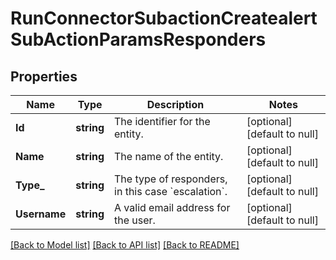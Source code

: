 # RunConnectorSubactionCreatealertSubActionParamsResponders

## Properties
Name | Type | Description | Notes
------------ | ------------- | ------------- | -------------
**Id** | **string** | The identifier for the entity. | [optional] [default to null]
**Name** | **string** | The name of the entity. | [optional] [default to null]
**Type_** | **string** | The type of responders, in this case &#x60;escalation&#x60;. | [optional] [default to null]
**Username** | **string** | A valid email address for the user. | [optional] [default to null]

[[Back to Model list]](../README.md#documentation-for-models) [[Back to API list]](../README.md#documentation-for-api-endpoints) [[Back to README]](../README.md)

